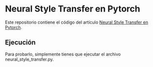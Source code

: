 # Neural Style Transfer en Pytorch

Este repositorio contiene el código del artículo [Neural Style Transfer en Pytorch](https://themachinelearners.com/neural-style-transfer-en-pytorch/).

## Ejecución

Para probarlo, simplemente tienes que ejecutar el archivo neural_style_transfer.py.
